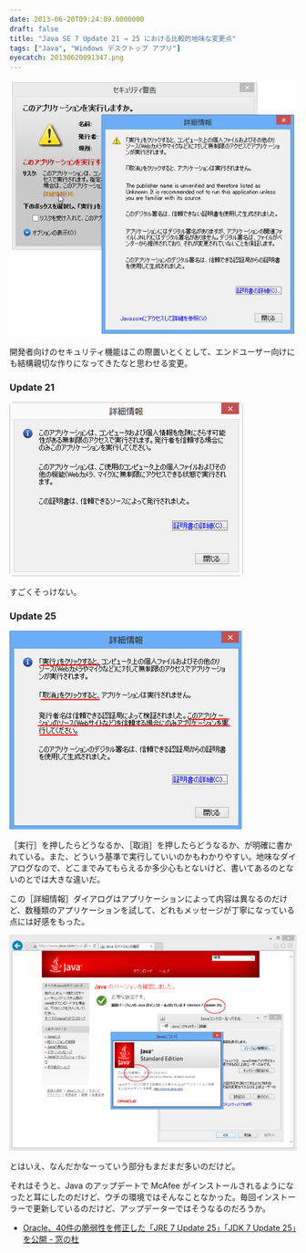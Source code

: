 ```yaml
---
date: 2013-06-20T09:24:09.0000000
draft: false
title: "Java SE 7 Update 21 → 25 における比較的地味な変更点"
tags: ["Java", "Windows デスクトップ アプリ"]
eyecatch: 20130620091347.png
---
```

<p><span itemscope itemtype="http://schema.org/Photograph"><img src="20130620092715.png" alt="f:id:daruyanagi:20130620092715p:plain" title="f:id:daruyanagi:20130620092715p:plain" class="hatena-fotolife" itemprop="image"></span></p><p>開発者向けのセキュリティ機能はこの際置いとくとして、エンドユーザー向けにも結構親切な作りになってきたなと思わせる変更。</p>


<div class="section">
<h3>Update 21</h3>
<p><span itemscope itemtype="http://schema.org/Photograph"><img src="20130620091347.png" alt="f:id:daruyanagi:20130620091347p:plain" title="f:id:daruyanagi:20130620091347p:plain" class="hatena-fotolife" itemprop="image"></span></p><p>すごくそっけない。</p>

</div>
<div class="section">
<h3>Update 25</h3>
<p><span itemscope itemtype="http://schema.org/Photograph"><img src="20130620091401.png" alt="f:id:daruyanagi:20130620091401p:plain" title="f:id:daruyanagi:20130620091401p:plain" class="hatena-fotolife" itemprop="image"></span></p><p>［実行］を押したらどうなるか、［取消］を押したらどうなるか、が明確に書かれている。また、どういう基準で実行していいのかもわかりやすい。地味なダイアログなので、どこまでみてもらえるか多少心もとないけど、書いてあるのとないのとでは大きな違いだ。</p><p>この［詳細情報］ダイアログはアプリケーションによって内容は異なるのだけど、数種類のアプリケーションを試して、どれもメッセージが丁寧になっている点には好感をもった。</p><p><span itemscope itemtype="http://schema.org/Photograph"><img src="20130620092210.png" alt="f:id:daruyanagi:20130620092210p:plain" title="f:id:daruyanagi:20130620092210p:plain" class="hatena-fotolife" itemprop="image"></span></p><p>とはいえ、なんだかなーっていう部分もまだまだ多いのだけど。</p><p>それはそうと、Java のアップデートで McAfee がインストールされるようになったと耳にしたのだけど、ウチの環境ではそんなことなかった。毎回インストーラーで更新しているのだけど、アップデーターではそうなるのだろうか。</p>

<ul>
<li><a href="http://www.forest.impress.co.jp/docs/news/20130619_604263.html">Oracle&#x3001;40&#x4EF6;&#x306E;&#x8106;&#x5F31;&#x6027;&#x3092;&#x4FEE;&#x6B63;&#x3057;&#x305F;&#x300C;JRE 7 Update 25&#x300D;&#x300C;JDK 7 Update 25&#x300D;&#x3092;&#x516C;&#x958B; - &#x7A93;&#x306E;&#x675C;</a></li>
</ul>
</div>